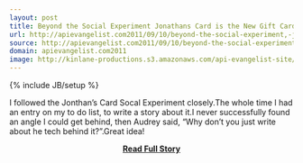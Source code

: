 ```yaml
---
layout: post
title: Beyond the Social Experiment Jonathans Card is the New Gift Card Economy
url: http://apievangelist.com2011/09/10/beyond-the-social-experiment,-jonathans-card-is-the-new-gift-card-economy/
source: http://apievangelist.com2011/09/10/beyond-the-social-experiment,-jonathans-card-is-the-new-gift-card-economy/
domain: apievangelist.com2011
image: http://kinlane-productions.s3.amazonaws.com/api-evangelist-site/blog/starbucks-gift-card-300x229.jpg
---
```

{% include JB/setup %}<p>I followed the Jonthan’s Card Socal Experiment closely.The whole time I had an entry on my to do list, to write a story about it.I never successfully found an angle I could get behind, then Audrey said, “Why don’t you just write about he tech behind it?”.Great idea!</p>
<center><p><a href="http://apievangelist.com2011/09/10/beyond-the-social-experiment,-jonathans-card-is-the-new-gift-card-economy/" style='padding:25px; font-sze:18px; font-weight: bold;'>Read Full Story</a></p></center>

